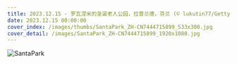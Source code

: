 ```yaml
---
title: 2023.12.15 - 罗瓦涅米的圣诞老人公园，拉普兰德，芬兰 (© lukutin77/Getty Images)
date: 2023.12.15 00:00:00
cover_index: /images/thumbs/SantaPark_ZH-CN7444715899_533x300.jpg
cover_detail: /images/SantaPark_ZH-CN7444715899_1920x1080.jpg
---
```


![SantaPark](/images/SantaPark_ZH-CN7444715899_1920x1080.jpg)
